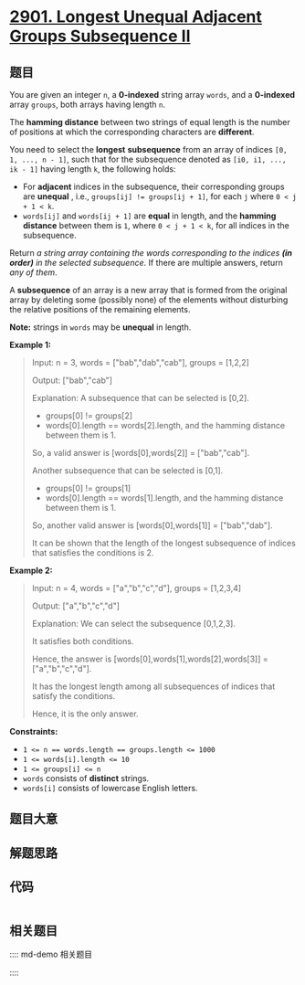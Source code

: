 # [2901. Longest Unequal Adjacent Groups Subsequence II](https://leetcode.com/problems/longest-unequal-adjacent-groups-subsequence-ii/)

## 题目

You are given an integer `n`, a **0-indexed** string array `words`, and a
**0-indexed** array `groups`, both arrays having length `n`.

The **hamming distance** between two strings of equal length is the number of
positions at which the corresponding characters are **different**.

You need to select the **longest** **subsequence** from an array of indices
`[0, 1, ..., n - 1]`, such that for the subsequence denoted as `[i0, i1, ...,
ik - 1]` having length `k`, the following holds:

  * For **adjacent** indices in the subsequence, their corresponding groups are **unequal** , i.e., `groups[ij] != groups[ij + 1]`, for each `j` where `0 < j + 1 < k`.
  * `words[ij]` and `words[ij + 1]` are **equal** in length, and the **hamming distance** between them is `1`, where `0 < j + 1 < k`, for all indices in the subsequence.

Return _a string array containing the words corresponding to the indices **(in
order)** in the selected subsequence_. If there are multiple answers, return
_any of them_.

A **subsequence** of an array is a new array that is formed from the original
array by deleting some (possibly none) of the elements without disturbing the
relative positions of the remaining elements.

**Note:** strings in `words` may be **unequal** in length.



**Example 1:**

> Input: n = 3, words = ["bab","dab","cab"], groups = [1,2,2]
> 
> Output: ["bab","cab"]
> 
> Explanation: A subsequence that can be selected is [0,2].
> - groups[0] != groups[2]
> - words[0].length == words[2].length, and the hamming distance between them is 1.
> 
> So, a valid answer is [words[0],words[2]] = ["bab","cab"].
> 
> Another subsequence that can be selected is [0,1].
> - groups[0] != groups[1]
> - words[0].length == words[1].length, and the hamming distance between them is 1.
> 
> So, another valid answer is [words[0],words[1]] = ["bab","dab"].
> 
> It can be shown that the length of the longest subsequence of indices that satisfies the conditions is 2.  

**Example 2:**

> Input: n = 4, words = ["a","b","c","d"], groups = [1,2,3,4]
> 
> Output: ["a","b","c","d"]
> 
> Explanation: We can select the subsequence [0,1,2,3].
> 
> It satisfies both conditions.
> 
> Hence, the answer is [words[0],words[1],words[2],words[3]] = ["a","b","c","d"].
> 
> It has the longest length among all subsequences of indices that satisfy the conditions.
> 
> Hence, it is the only answer.

**Constraints:**

  * `1 <= n == words.length == groups.length <= 1000`
  * `1 <= words[i].length <= 10`
  * `1 <= groups[i] <= n`
  * `words` consists of **distinct** strings.
  * `words[i]` consists of lowercase English letters.


## 题目大意

## 解题思路

## 代码

```javascript

```

## 相关题目

:::: md-demo 相关题目

::::
